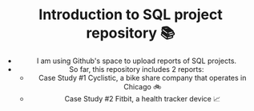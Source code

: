 <header>

# Introduction to SQL project repository 📚

- I am using Github's space to upload reports of SQL projects.
- So far, this repository includes 2 reports:
  - Case Study #1 Cyclistic, a bike share company that operates in Chicago 🚲
  - Case Study #2 Fitbit, a health tracker device 📈



